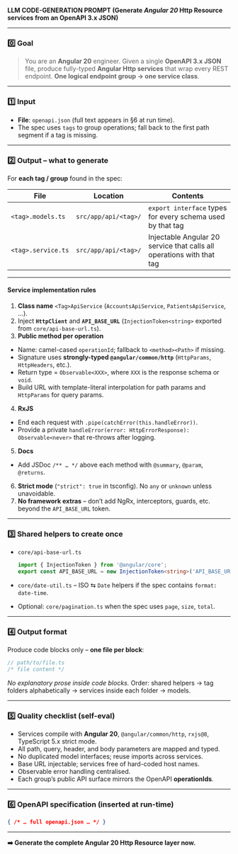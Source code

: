 **LLM CODE-GENERATION PROMPT
(Generate *Angular 20* Http Resource services from an OpenAPI 3.x JSON)**

---

### 0️⃣ Goal

> You are an **Angular 20** engineer.
> Given a single **OpenAPI 3.x JSON** file, produce fully-typed **Angular Http services** that wrap every REST endpoint.
> **One logical endpoint group → one service class**.

---

### 1️⃣ Input

* **File**: `openapi.json` (full text appears in §6 at run time).
* The spec uses `tags` to group operations; fall back to the first path segment if a tag is missing.

---

### 2️⃣ Output – what to generate

For **each tag / group** found in the spec:

| File               | Location             | Contents                                                              |
| ------------------ | -------------------- | --------------------------------------------------------------------- |
| `<tag>.models.ts`  | `src/app/api/<tag>/` | `export interface` types for every schema used by that tag            |
| `<tag>.service.ts` | `src/app/api/<tag>/` | Injectable Angular 20 service that calls all operations with that tag |

---

#### Service implementation rules

1. **Class name** `<Tag>ApiService` (`AccountsApiService`, `PatientsApiService`, …).
2. Inject **`HttpClient`** and **`API_BASE_URL`** (`InjectionToken<string>` exported from `core/api-base-url.ts`).
3. **Public method per operation**

  * Name: camel-cased `operationId`; fallback to `<method><Path>` if missing.
  * Signature uses **strongly-typed `@angular/common/http`** (`HttpParams`, `HttpHeaders`, etc.).
  * Return type = `Observable<XXX>`, where `XXX` is the response schema or `void`.
  * Build URL with template-literal interpolation for path params and `HttpParams` for query params.
4. **RxJS**

  * End each request with `.pipe(catchError(this.handleError))`.
  * Provide a private `handleError(error: HttpErrorResponse): Observable<never>` that re-throws after logging.
5. **Docs**

  * Add JSDoc `/** … */` above each method with `@summary`, `@param`, `@returns`.
6. **Strict mode** (`"strict": true` in tsconfig). No `any` or `unknown` unless unavoidable.
7. **No framework extras** – don’t add NgRx, interceptors, guards, etc. beyond the `API_BASE_URL` token.

---

### 3️⃣ Shared helpers to create once

* `core/api-base-url.ts`

  ```ts
  import { InjectionToken } from '@angular/core';
  export const API_BASE_URL = new InjectionToken<string>('API_BASE_URL');
  ```
* `core/date-util.ts` – ISO ⇆ `Date` helpers if the spec contains `format: date-time`.
* Optional: `core/pagination.ts` when the spec uses `page`, `size`, `total`.

---

### 4️⃣ Output format

Produce code blocks only – **one file per block**:

```ts
// path/to/file.ts
/* file content */
```

*No explanatory prose inside code blocks.*
Order: shared helpers → tag folders alphabetically → services inside each folder → models.

---

### 5️⃣ Quality checklist (self-eval)

* Services compile with **Angular 20**, `@angular/common/http`, `rxjs@8`, TypeScript 5.x strict mode.
* All path, query, header, and body parameters are mapped and typed.
* No duplicated model interfaces; reuse imports across services.
* Base URL injectable; services free of hard-coded host names.
* Observable error handling centralised.
* Each group’s public API surface mirrors the OpenAPI **operationIds**.

---

### 6️⃣ OpenAPI specification (inserted at run-time)

```json
{ /* … full openapi.json … */ }
```

---

**➡️ Generate the complete Angular 20 Http Resource layer now.**
